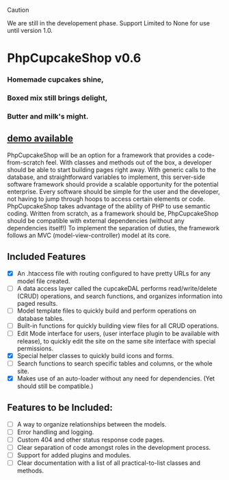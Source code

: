 > [!CAUTION]
> We are still in the developement phase.
> Support Limited to None for use until version 1.0.
# PhpCupcakeShop v0.6
### Homemade cupcakes shine,
### Boxed mix still brings delight,
### Butter and milk's might.
## [demo available](https://demo.phpcupcake.shop)
PhpCupcakeShop will be an option for a framework that provides a code-from-scratch feel.  With classes and methods out of the box, a developer should be able to start building pages right away.  With generic calls to the database, and straightforward variables to implement, this server-side software framework should provide a scalable opportunity for the potential enterprise.  Every software should be simple for the user and the developer, not having to jump through hoops to access certain elements or code.  PhpCupcakeShop takes advantage of the ability of PHP to use semantic coding.  Written from scratch, as a framework should be, PhpCupcakeShop should be compatible with external dependencies (without any dependencies itself!) To implement the separation of duties, the framework follows an MVC (model-view-controller) model at its core.
## Included Features
* [x] An .htaccess file with routing configured to have pretty URLs for any model file created.
* [ ] A data access layer called the cupcakeDAL performs read/write/delete (CRUD) operations, and search functions, and organizes information into paged results.
* [ ] Model template files to quickly build and perform operations on database tables.
* [ ] Built-in functions for quickly building view files for all CRUD operations.
* [ ] Edit Mode interface for users, (user interface plugin to be available with release), to quickly edit the site on the same site interface with special permissions.
* [x] Special helper classes to quickly build icons and forms.
* [ ] Search functions to search specific tables and columns, or the whole site.
* [x] Makes use of an auto-loader without any need for dependencies. (Yet should still be compatible.)
## Features to be Included:
* [ ] A way to organize relationships between the models.
* [ ] Error handling and logging.
* [ ] Custom 404 and other status response code pages.
* [ ] Clear separation of code amongst roles in the development process.
* [ ] Support for added plugins and modules.
* [ ] Clear documentation with a list of all practical-to-list classes and methods.
